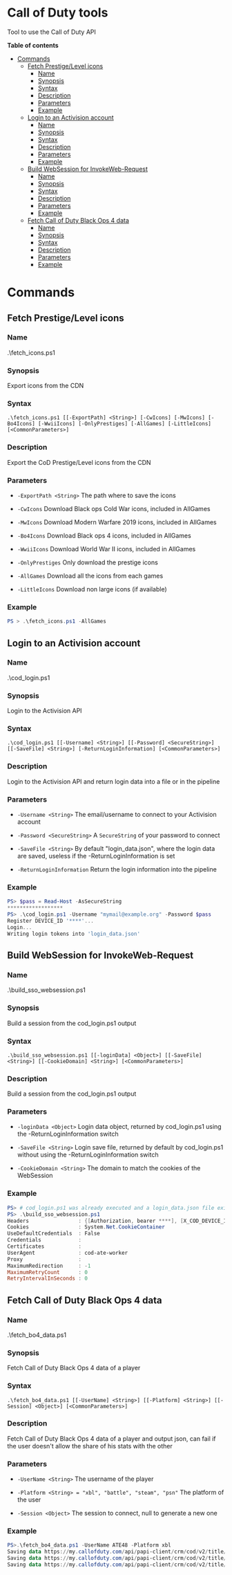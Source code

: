 # Call of Duty tools <!-- omit in toc -->
Tool to use the Call of Duty API

**Table of contents**

- [Commands](#commands)
	- [Fetch Prestige/Level icons](#fetch-prestigelevel-icons)
		- [Name](#name)
		- [Synopsis](#synopsis)
		- [Syntax](#syntax)
		- [Description](#description)
		- [Parameters](#parameters)
		- [Example](#example)
	- [Login to an Activision account](#login-to-an-activision-account)
		- [Name](#name-1)
		- [Synopsis](#synopsis-1)
		- [Syntax](#syntax-1)
		- [Description](#description-1)
		- [Parameters](#parameters-1)
		- [Example](#example-1)
	- [Build WebSession for InvokeWeb-Request](#build-websession-for-invokeweb-request)
		- [Name](#name-2)
		- [Synopsis](#synopsis-2)
		- [Syntax](#syntax-2)
		- [Description](#description-2)
		- [Parameters](#parameters-2)
		- [Example](#example-2)
	- [Fetch Call of Duty Black Ops 4 data](#fetch-call-of-duty-black-ops-4-data)
		- [Name](#name-3)
		- [Synopsis](#synopsis-3)
		- [Syntax](#syntax-3)
		- [Description](#description-3)
		- [Parameters](#parameters-3)
		- [Example](#example-3)

# Commands

## Fetch Prestige/Level icons

### Name

.\fetch_icons.ps1

### Synopsis

Export icons from the CDN

### Syntax

``.\fetch_icons.ps1 [[-ExportPath] <String>] [-CwIcons] [-MwIcons] [-Bo4Icons] [-WwiiIcons] [-OnlyPrestiges] [-AllGames] [-LittleIcons] [<CommonParameters>]``

### Description

Export the CoD Prestige/Level icons from the CDN

### Parameters

*	``-ExportPath <String>``
	The path where to save the icons

*	``-CwIcons``
	Download Black ops Cold War icons, included in AllGames

*	``-MwIcons`` 
	Download Modern Warfare 2019 icons, included in AllGames

*	``-Bo4Icons``
	Download Black ops 4 icons, included in AllGames

*	``-WwiiIcons``
	Download World War II icons, included in AllGames

*	``-OnlyPrestiges``
	Only download the prestige icons

*	``-AllGames``
	Download all the icons from each games

*	``-LittleIcons``
	Download non large icons (if available)

### Example

```powershell
PS > .\fetch_icons.ps1 -AllGames
```

## Login to an Activision account

### Name

.\cod_login.ps1

### Synopsis

Login to the Activision API

### Syntax

``.\cod_login.ps1 [[-Username] <String>] [[-Password] <SecureString>] [[-SaveFile] <String>] [-ReturnLoginInformation] [<CommonParameters>]``


### Description

Login to the Activision API and return login data into a file or in the pipeline


### Parameters

*   ``-Username <String>``
    The email/username to connect to your Activision account

*   ``-Password <SecureString>``
    A ``SecureString`` of your password to connect

*   ``-SaveFile <String>``
    By default "login_data.json", where the login data are saved, useless if the -ReturnLoginInformation is set

*   ``-ReturnLoginInformation``
    Return the login information into the pipeline

### Example

```powershell
PS> $pass = Read-Host -AsSecureString
******************
PS> .\cod_login.ps1 -Username "mymail@example.org" -Password $pass
Register DEVICE_ID '****'...
Login...
Writing login tokens into 'login_data.json'
```

## Build WebSession for InvokeWeb-Request

### Name

.\build_sso_websession.ps1

### Synopsis

Build a session from the cod_login.ps1 output


### Syntax
    
``.\build_sso_websession.ps1 [[-loginData] <Object>] [[-SaveFile] <String>] [[-CookieDomain] <String>] [<CommonParameters>]``


### Description

Build a session from the cod_login.ps1 output

### Parameters

*   ``-loginData <Object>``
    Login data object, returned by cod_login.ps1 using the -ReturnLoginInformation switch

*   ``-SaveFile <String>``
    Login save file, returned by default by cod_login.ps1 without using the -ReturnLoginInformation switch

*   ``-CookieDomain <String>``
    The domain to match the cookies of the WebSession

### Example

```powershell
PS> # cod_login.ps1 was already executed and a login_data.json file exists
PS> .\build_sso_websession.ps1
Headers                : {[Authorization, bearer ****], [X_COD_DEVICE_ID, ****]}
Cookies                : System.Net.CookieContainer
UseDefaultCredentials  : False
Credentials            :
Certificates           :
UserAgent              : cod-ate-worker
Proxy                  :
MaximumRedirection     : -1
MaximumRetryCount      : 0
RetryIntervalInSeconds : 0
```

## Fetch Call of Duty Black Ops 4 data

### Name
    
.\fetch_bo4_data.ps1

### Synopsis
    
Fetch Call of Duty Black Ops 4 data of a player

### Syntax
    
``.\fetch_bo4_data.ps1 [[-UserName] <String>] [[-Platform] <String>] [[-Session] <Object>] [<CommonParameters>]``


### Description
    
Fetch Call of Duty Black Ops 4 data of a player and output json, can fail if the user doesn't allow the share of his stats with the other

### Parameters

*   ``-UserName <String>``
    The username of the player

*   ``-Platform <String> = "xbl", "battle", "steam", "psn"``
    The platform of the user

*   ``-Session <Object>``
    The session to connect, null to generate a new one

### Example

```powershell
PS>.\fetch_bo4_data.ps1 -UserName ATE48 -Platform xbl
Saving data https://my.callofduty.com/api/papi-client/crm/cod/v2/title/bo4/platform/xbl/gamer/ATE48/profile/type/mp/ to output_account/xbl_ATE48_mp.json...
Saving data https://my.callofduty.com/api/papi-client/crm/cod/v2/title/bo4/platform/xbl/gamer/ATE48/profile/type/blackout/ to output_account/xbl_ATE48_blackout.json...
Saving data https://my.callofduty.com/api/papi-client/crm/cod/v2/title/bo4/platform/xbl/gamer/ATE48/profile/type/zombies/ to output_account/xbl_ATE48_zombies.json...
```

